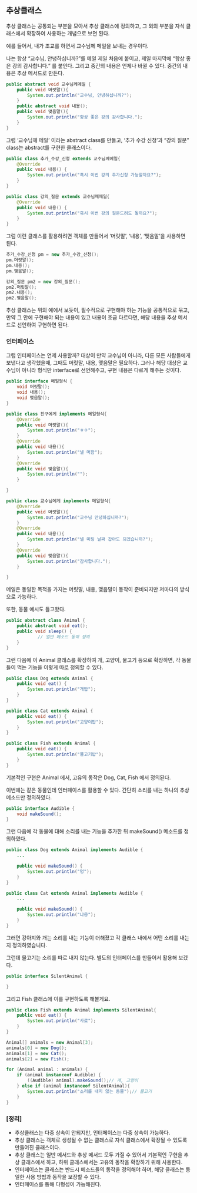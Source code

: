 ## 추상클래스

추상 클래스는 공통되는 부분을 모아서 추상 클래스에 정의하고, 그 외의 부분을 자식 클래스에서 확장하여 사용하는 개념으로 보면 된다. 

예를 들어서, 내가 조교를 하면서 교수님께 메일을 보내는 경우이다.

나는 항상 “교수님, 안녕하십니까?”를 메일 제일 처음에 붙이고, 제일 마지막에 “항상 좋은 강의 감사합니다.” 를 붙인다. 그리고 중간의 내용은 언제나 바뀔 수 있다. 중간의 내용은 추상 메서드로 만든다.

```java
public abstract void 교수님께메일 {
	public void 머릿말(){
		System.out.println("교수님, 안녕하십니까?");
	}
	public abstract void 내용();
	public void 맺음말(){
		System.out.println("항상 좋은 강의 감사합니다.");
	}
}
```

그럼 ‘교수님께 메일’ 이라는 abstract class를 만들고, ‘추가 수강 신청’과 “강의 질문” class는 abstract를 구현한 클래스이다. 

```java
public class 추가_수강_신청 extends 교수님께메일{
	@Override
	public void 내용() {
		System.out.println("혹시 이번 강의 추가신청 가능할까요?");
	}
}

public class 강의_질문 extends 교수님께메일{
	@Override
	public void 내용() {
		System.out.println("혹시 이번 강의 질문드려도 될까요?");
	}
}
```

그럼 이런 클래스를 활용하려면 객체를 만들어서 ‘머릿말’, ‘내용’, ‘맺음말’을 사용하면 된다.

```java
추가_수강_신청 pm = new 추가_수강_신청();
pm.머릿말();
pm.내용();
pm.맺음말();

강의_질문 pm2 = new 강의_질문();
pm2.머릿말();
pm2.내용();
pm2.맺음말();
```

추상 클래스는 위의 예에서 보듯이, 필수적으로 구현해야 하는 기능을 공통적으로 묶고, 만약 그 안에 구현해야 되는 내용이 있고 내용이 조금 다르다면, 해당 내용을 추상 메서드로 선언하여 구현하면 된다.

### 인터페이스

그럼 인터페이스는 언제 사용할까? 대상이 만약 교수님이 아니라, 다른 모든 사람들에게 보낸다고 생각했을때, 그때도 머릿말, 내용, 맺음말은 필요하다. 그러나 해당 대상은 교수님이 아니라 형식만 interface로 선언해주고, 구현 내용은 다르게 해주는 것이다.

```java
public interface 메일형식 {
	void 머릿말();
	void 내용();
	void 맺음말();
}
```

```java
public class 친구에게 implements 메일형식{
	@Override
	public void 머릿말(){
		System.out.println("ㅎㅇ");
	}
	@Override
	public void 내용(){
		System.out.println("낼 머함");
	}
	@Override
	public void 맺음말(){
		System.out.println("");
	}

}

public class 교수님에게 implements 메일형식{
	@Override
	public void 머릿말(){
		System.out.println("교수님 안녕하십니까?");
	}
	@Override
	public void 내용(){
		System.out.println("낼 미팅 날짜 잡아도 되겠습니까?");
	}
	@Override
	public void 맺음말(){
		System.out.println("감사합니다.");
	}

}
```

메일은 동일한 목적을 가지는 머릿말, 내용, 맺음말이 동작이 준비되지만 저마다의 방식으로 가능하다. 

또한, 동물 예시도 들고왔다.

```java
public abstract class Animal {
    public abstract void eat();
    public void sleep() {
			// 일반 메소드 동작 정의
    }
}
```

그런 다음에 이 Animal 클래스를 확장하여 개, 고양이, 물고기 등으로 확장하면, 각 동물들이 먹는 기능을 이렇게 따로 정의할 수 있다.

```java
public class Dog extends Animal {
    public void eat() {
        System.out.println("개밥");
    }
}

public class Cat extends Animal {
    public void eat() {
        System.out.println("고양이밥");
    }
}

public class Fish extends Animal {
    public void eat() {
        System.out.println("물고기밥");
    }
}
```

기본적인 구현은 Animal 에서, 고유의 동작은 Dog, Cat, Fish 에서 정의된다.

이번에는 같은 동물인데 인터페이스를 활용할 수 있다. 간단히 소리를 내는 하나의 추상 메소드만 정의하였다.

```java
public interface Audible {
    void makeSound();
}
```

그런 다음에 각 동물에 대해 소리를 내는 기능을 추가한 뒤 makeSound() 메소드를 정의하였다.

```java
public class Dog extends Animal implements Audible {
    ...

    public void makeSound() {
        System.out.println("멍");
    }
}

public class Cat extends Animal implements Audible {
    ...

    public void makeSound() {
        System.out.println("냐옹");
    }
}
```

그러면 강아지와 개는 소리를 내는 기능이 더해졌고 각 클래스 내에서 어떤 소리를 내는지 정의하였습니다. 

그런데 물고기는 소리를 따로 내지 않는다.  별도의 인터페이스를 만들어서 활용해 보겠다.

```java
public interface SilentAnimal {

}
```

그리고 Fish 클래스에 이를 구현하도록 해볼게요.

```java
public class Fish extends Animal implements SilentAnimal{
    public void eat() {
        System.out.println("사료");
    }
}
```

```java
Animal[] animals = new Animal[3];
animals[0] = new Dog();
animals[1] = new Cat();
animals[2] = new Fish();

for (Animal animal : animals) {
    if (animal instanceof Audible) {
        ((Audible) animal).makeSound();// 개, 고양이
    } else if (animal instanceof SilentAnimal){
        System.out.println("소리를 내지 않는 동물");// 물고기
    }
}
```

### [정리]

- 추상클래스는 다중 상속이 안되지만, 인터페이스는 다중 상속이 가능하다.
- 추상 클래스는 객체로 생성될 수 없는 클래스로 자식 클래스에서 확장될 수 있도록 만들어진 클래스이다.
- 추상 클래스는 일반 메서드와 추상 메서드 모두 가질 수 있어서 기본적인 구현을 추상 클래스에서 하고, 하위 클래스에서는 고유의 동작을 확장하기 위해 사용한다.
- 인터페이스는 클래스는 반드시 메소드들의 동작을 정의해야 하며, 해당 클래스는 동일한 사용 방법과 동작을 보장할 수 있다.
- 인터페이스를 통해 다형성이 가능해진다.